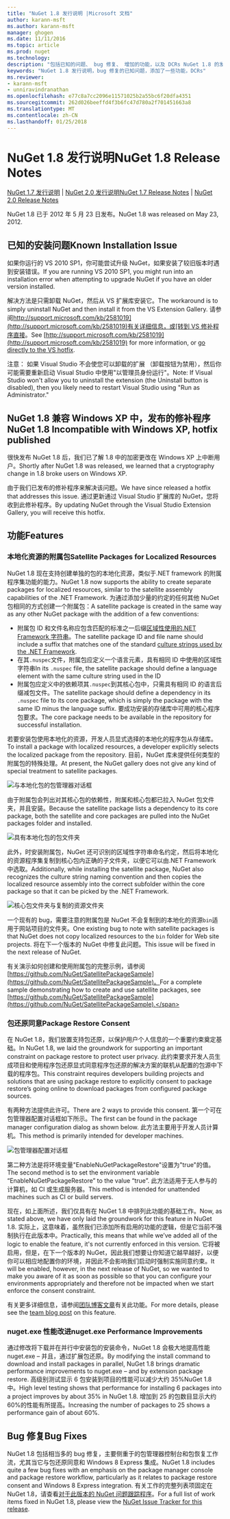 ```yaml
---
title: "NuGet 1.8 发行说明 |Microsoft 文档"
author: karann-msft
ms.author: karann-msft
manager: ghogen
ms.date: 11/11/2016
ms.topic: article
ms.prod: nuget
ms.technology: 
description: "包括已知的问题、 bug 修复、 增加的功能，以及 DCRs NuGet 1.8 的发行说明。"
keywords: "NuGet 1.8 发行说明，bug 修复的已知问题，添加了一些功能，DCRs"
ms.reviewer:
- karann-msft
- unniravindranathan
ms.openlocfilehash: e77c8a7cc2096e11571025b2a55bc6f20dfa4351
ms.sourcegitcommit: 262d026beeffd4f3b6fc47d780a2f701451663a8
ms.translationtype: MT
ms.contentlocale: zh-CN
ms.lasthandoff: 01/25/2018
---
```

# <a name="nuget-18-release-notes"></a><span data-ttu-id="3b197-104">NuGet 1.8 发行说明</span><span class="sxs-lookup"><span data-stu-id="3b197-104">NuGet 1.8 Release Notes</span></span>

<span data-ttu-id="3b197-105">[NuGet 1.7 发行说明](../release-notes/nuget-1.7.md) | [NuGet 2.0 发行说明](../release-notes/nuget-2.0.md)</span><span class="sxs-lookup"><span data-stu-id="3b197-105">[NuGet 1.7 Release Notes](../release-notes/nuget-1.7.md) | [NuGet 2.0 Release Notes](../release-notes/nuget-2.0.md)</span></span>

<span data-ttu-id="3b197-106">NuGet 1.8 已于 2012 年 5 月 23 日发布。</span><span class="sxs-lookup"><span data-stu-id="3b197-106">NuGet 1.8 was released on May 23, 2012.</span></span>

## <a name="known-installation-issue"></a><span data-ttu-id="3b197-107">已知的安装问题</span><span class="sxs-lookup"><span data-stu-id="3b197-107">Known Installation Issue</span></span>
<span data-ttu-id="3b197-108">如果你运行的 VS 2010 SP1，你可能尝试升级 NuGet，如果安装了较旧版本时遇到安装错误。</span><span class="sxs-lookup"><span data-stu-id="3b197-108">If you are running VS 2010 SP1, you might run into an installation error when attempting to upgrade NuGet if you have an older version installed.</span></span>

<span data-ttu-id="3b197-109">解决方法是只需卸载 NuGet，然后从 VS 扩展库安装它。</span><span class="sxs-lookup"><span data-stu-id="3b197-109">The workaround is to simply uninstall NuGet and then install it from the VS Extension Gallery.</span></span>  <span data-ttu-id="3b197-110">请参阅[http://support.microsoft.com/kb/2581019](http://support.microsoft.com/kb/2581019)有关详细信息，或[转到 VS 修补程序直接](http://bit.ly/vsixcertfix)。</span><span class="sxs-lookup"><span data-stu-id="3b197-110">See [http://support.microsoft.com/kb/2581019](http://support.microsoft.com/kb/2581019) for more information, or [go directly to the VS hotfix](http://bit.ly/vsixcertfix).</span></span>

<span data-ttu-id="3b197-111">注意： 如果 Visual Studio 不会使您可以卸载的扩展 （卸载按钮为禁用），然后你可能需要重新启动 Visual Studio 中使用"以管理员身份运行"。</span><span class="sxs-lookup"><span data-stu-id="3b197-111">Note: If Visual Studio won't allow you to uninstall the extension (the Uninstall button is disabled), then you likely need to restart Visual Studio using "Run as Administrator."</span></span>

## <a name="nuget-18-incompatible-with-windows-xp-hotfix-published"></a><span data-ttu-id="3b197-112">NuGet 1.8 兼容 Windows XP 中，发布的修补程序</span><span class="sxs-lookup"><span data-stu-id="3b197-112">NuGet 1.8 Incompatible with Windows XP, hotfix published</span></span>

<span data-ttu-id="3b197-113">很快发布 NuGet 1.8 后，我们已了解 1.8 中的加密更改在 Windows XP 上中断用户。</span><span class="sxs-lookup"><span data-stu-id="3b197-113">Shortly after NuGet 1.8 was released, we learned that a cryptography change in 1.8 broke users on Windows XP.</span></span>

<span data-ttu-id="3b197-114">由于我们已发布的修补程序来解决该问题。</span><span class="sxs-lookup"><span data-stu-id="3b197-114">We have since released a hotfix that addresses this issue.</span></span>  <span data-ttu-id="3b197-115">通过更新通过 Visual Studio 扩展库的 NuGet，您将收到此修补程序。</span><span class="sxs-lookup"><span data-stu-id="3b197-115">By updating NuGet through the Visual Studio Extension Gallery, you will receive this hotfix.</span></span>

## <a name="features"></a><span data-ttu-id="3b197-116">功能</span><span class="sxs-lookup"><span data-stu-id="3b197-116">Features</span></span>

### <a name="satellite-packages-for-localized-resources"></a><span data-ttu-id="3b197-117">本地化资源的附属包</span><span class="sxs-lookup"><span data-stu-id="3b197-117">Satellite Packages for Localized Resources</span></span>
<span data-ttu-id="3b197-118">NuGet 1.8 现在支持创建单独的包的本地化资源，类似于.NET framework 的附属程序集功能的能力。</span><span class="sxs-lookup"><span data-stu-id="3b197-118">NuGet 1.8 now supports the ability to create separate packages for localized resources, similar to the satellite assembly capabilities of the .NET Framework.</span></span>  <span data-ttu-id="3b197-119">为通过添加少量的约定的任何其他 NuGet 包相同的方式创建一个附属包：</span><span class="sxs-lookup"><span data-stu-id="3b197-119">A satellite package is created in the same way as any other NuGet package with the addition of a few conventions:</span></span>

* <span data-ttu-id="3b197-120">附属包 ID 和文件名称应包含匹配的标准之一后缀[区域性使用的.NET Framework 字符串](http://msdn.microsoft.com/goglobal/bb896001.aspx)。</span><span class="sxs-lookup"><span data-stu-id="3b197-120">The satellite package ID and file name should include a suffix that matches one of the standard [culture strings used by the .NET Framework](http://msdn.microsoft.com/goglobal/bb896001.aspx).</span></span>
* <span data-ttu-id="3b197-121">在其`.nuspec`文件，附属包应定义一个语言元素，具有相同 ID 中使用的区域性字符串</span><span class="sxs-lookup"><span data-stu-id="3b197-121">In its `.nuspec` file, the satellite package should define a language element with the same culture string used in the ID</span></span>
* <span data-ttu-id="3b197-122">附属包应定义中的依赖项其`.nuspec`到其核心包中，只需具有相同 ID 的语言后缀减包文件。</span><span class="sxs-lookup"><span data-stu-id="3b197-122">The satellite package should define a dependency in its `.nuspec` file to its core package, which is simply the package with the same ID minus the language suffix.</span></span>  <span data-ttu-id="3b197-123">要成功安装的存储库中可用的核心程序包要求。</span><span class="sxs-lookup"><span data-stu-id="3b197-123">The core package needs to be available in the repository for successful installation.</span></span>

<span data-ttu-id="3b197-124">若要安装包使用本地化的资源，开发人员显式选择的本地化的程序包从存储库。</span><span class="sxs-lookup"><span data-stu-id="3b197-124">To install a package with localized resources, a developer explicitly selects the localized package from the repository.</span></span> <span data-ttu-id="3b197-125">目前，NuGet 库未提供任何类型的附属包的特殊处理。</span><span class="sxs-lookup"><span data-stu-id="3b197-125">At present, the NuGet gallery does not give any kind of special treatment to satellite packages.</span></span>

![与本地化包的包管理器对话框](./media/dlg-w-loc-packs.png)

<span data-ttu-id="3b197-127">由于附属包会列出对其核心包的依赖性，附属和核心包都已拉入 NuGet 包文件夹，并且安装。</span><span class="sxs-lookup"><span data-stu-id="3b197-127">Because the satellite package lists a dependency to its core package, both the satellite and core packages are pulled into the NuGet packages folder and installed.</span></span>

![具有本地化包的包文件夹](./media/fldr-loc-packs.png)

<span data-ttu-id="3b197-129">此外，时安装附属包，NuGet 还可识别的区域性字符串命名约定，然后将本地化的资源程序集复制到核心包内正确的子文件夹，以便它可以由.NET Framework 中选取。</span><span class="sxs-lookup"><span data-stu-id="3b197-129">Additionally, while installing the satellite package, NuGet also recognizes the culture string naming convention and then copies the localized resource assembly into the correct subfolder within the core package so that it can be picked by the .NET Framework.</span></span>

![核心包文件夹与复制的资源文件夹](./media/fldr-copied-loc.png)

<span data-ttu-id="3b197-131">一个现有的 bug，需要注意的附属包是 NuGet 不会复制到的本地化的资源`bin`适用于网站项目的文件夹。</span><span class="sxs-lookup"><span data-stu-id="3b197-131">One existing bug to note with satellite packages is that NuGet does not copy localized resources to the `bin` folder for Web site projects.</span></span>  <span data-ttu-id="3b197-132">将在下一个版本的 NuGet 中修复此问题。</span><span class="sxs-lookup"><span data-stu-id="3b197-132">This issue will be fixed in the next release of NuGet.</span></span>

<span data-ttu-id="3b197-133">有关演示如何创建和使用附属包的完整示例，请参阅[https://github.com/NuGet/SatellitePackageSample](https://github.com/NuGet/SatellitePackageSample)。</span><span class="sxs-lookup"><span data-stu-id="3b197-133">For a complete sample demonstrating how to create and use satellite packages, see [https://github.com/NuGet/SatellitePackageSample](https://github.com/NuGet/SatellitePackageSample).</span></span>

### <a name="package-restore-consent"></a><span data-ttu-id="3b197-134">包还原同意</span><span class="sxs-lookup"><span data-stu-id="3b197-134">Package Restore Consent</span></span>
<span data-ttu-id="3b197-135">在 NuGet 1.8，我们放置支持包还原，以保护用户个人信息的一个重要约束奠定基础。</span><span class="sxs-lookup"><span data-stu-id="3b197-135">In NuGet 1.8, we laid the groundwork for supporting an important constraint on package restore to protect user privacy.</span></span> <span data-ttu-id="3b197-136">此约束要求开发人员生成项目和使用程序包还原显式同意程序包还原的解决方案的联机从配置的包源中下载的程序包。</span><span class="sxs-lookup"><span data-stu-id="3b197-136">This constraint requires developers building projects and solutions that are using package restore to explicitly consent to package restore’s going online to download packages from configured package sources.</span></span>

<span data-ttu-id="3b197-137">有两种方法提供此许可。</span><span class="sxs-lookup"><span data-stu-id="3b197-137">There are 2 ways to provide this consent.</span></span> <span data-ttu-id="3b197-138">第一个可在包管理器配置对话框如下所示。</span><span class="sxs-lookup"><span data-stu-id="3b197-138">The first can be found in the package manager configuration dialog as shown below.</span></span>  <span data-ttu-id="3b197-139">此方法主要用于开发人员计算机。</span><span class="sxs-lookup"><span data-stu-id="3b197-139">This method is primarily intended for developer machines.</span></span>

![包管理器配置对话框](./media/pr-consent-configdlg.png)

<span data-ttu-id="3b197-141">第二种方法是将环境变量"EnableNuGetPackageRestore"设置为"true"的值。</span><span class="sxs-lookup"><span data-stu-id="3b197-141">The second method is to set the environment variable “EnableNuGetPackageRestore” to the value “true”.</span></span>  <span data-ttu-id="3b197-142">此方法适用于无人参与的计算机，如 CI 或生成服务器。</span><span class="sxs-lookup"><span data-stu-id="3b197-142">This method is intended for unattended machines such as CI or build servers.</span></span>

<span data-ttu-id="3b197-143">现在，如上面所述，我们仅具有在 NuGet 1.8 中排列此功能的基础工作。</span><span class="sxs-lookup"><span data-stu-id="3b197-143">Now, as stated above, we have only laid the groundwork for this feature in NuGet 1.8.</span></span>  <span data-ttu-id="3b197-144">实际上，这意味着，虽然我们已添加所有启用的功能的逻辑，但是它当前不强制执行在此版本中。</span><span class="sxs-lookup"><span data-stu-id="3b197-144">Practically, this means that while we’ve added all of the logic to enable the feature, it's not currently enforced in this version.</span></span> <span data-ttu-id="3b197-145">它将被启用，但是，在下一个版本的 NuGet，因此我们想要让你知道它越早越好，以便你可以相应地配置你的环境，并因此不会影响我们启动时强制实施同意约束。</span><span class="sxs-lookup"><span data-stu-id="3b197-145">It will be enabled, however, in the next release of NuGet, so we wanted to make you aware of it as soon as possible so that you can configure your environments appropriately and therefore not be impacted when we start enforce the consent constraint.</span></span>

<span data-ttu-id="3b197-146">有关更多详细信息，请参阅[团队博客文章](http://blog.nuget.org/20120518/package-restore-and-consent.html)有关此功能。</span><span class="sxs-lookup"><span data-stu-id="3b197-146">For more details, please see the [team blog post](http://blog.nuget.org/20120518/package-restore-and-consent.html) on this feature.</span></span>

### <a name="nugetexe-performance-improvements"></a><span data-ttu-id="3b197-147">nuget.exe 性能改进</span><span class="sxs-lookup"><span data-stu-id="3b197-147">nuget.exe Performance Improvements</span></span>
<span data-ttu-id="3b197-148">通过修改将下载并在并行中安装包的安装命令，NuGet 1.8 会极大地提高性能 nuget.exe – 并且，通过扩展包还原。</span><span class="sxs-lookup"><span data-stu-id="3b197-148">By modifying the install command to download and install packages in parallel, NuGet 1.8 brings dramatic performance improvements to nuget.exe – and by extension package restore.</span></span>  <span data-ttu-id="3b197-149">高级别测试显示 6 包安装到项目的性能可以减少大约 35%NuGet 1.8 中。</span><span class="sxs-lookup"><span data-stu-id="3b197-149">High level testing shows that performance for installing 6 packages into a project improves by about 35% in NuGet 1.8.</span></span>  <span data-ttu-id="3b197-150">增加到 25 的包数目显示大约 60%的性能有所提高。</span><span class="sxs-lookup"><span data-stu-id="3b197-150">Increasing the number of packages to 25 shows a performance gain of about 60%.</span></span>

## <a name="bug-fixes"></a><span data-ttu-id="3b197-151">Bug 修复</span><span class="sxs-lookup"><span data-stu-id="3b197-151">Bug Fixes</span></span>
<span data-ttu-id="3b197-152">NuGet 1.8 包括相当多的 bug 修复，主要侧重于的包管理器控制台和包恢复工作流，尤其当它与包还原同意和 Windows 8 Express 集成。</span><span class="sxs-lookup"><span data-stu-id="3b197-152">NuGet 1.8 includes quite a few bug fixes with an emphasis on the package manager console and package restore workflow, particularly as it relates to package restore consent and Windows 8 Express integration.</span></span>
<span data-ttu-id="3b197-153">有关工作的完整列表项固定在 NuGet 1.8，请查看[对于此版本的 NuGet 问题跟踪程序](http://nuget.codeplex.com/workitem/list/advanced?keyword=&status=Closed&type=All&priority=All&release=NuGet%201.8&assignedTo=All&component=All&sortField=Votes&sortDirection=Descending&page=0)。</span><span class="sxs-lookup"><span data-stu-id="3b197-153">For a full list of work items fixed in NuGet 1.8, please view the [NuGet Issue Tracker for this release](http://nuget.codeplex.com/workitem/list/advanced?keyword=&status=Closed&type=All&priority=All&release=NuGet%201.8&assignedTo=All&component=All&sortField=Votes&sortDirection=Descending&page=0).</span></span>
